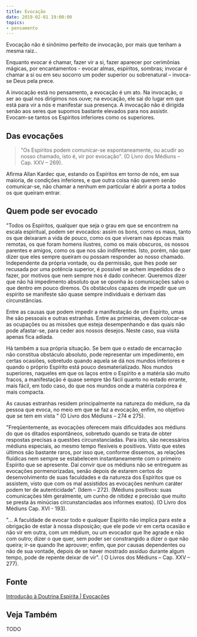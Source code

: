```yaml
---
title: Evocação
date: 2019-02-01 19:00:00
topics:
- pensamento
---
```


Evocação não é sinônimo perfeito de invocação, por mais que tenham a mesma raiz..

Enquanto evocar é chamar, fazer vir a si, fazer aparecer por cerimônias mágicas,
por encantamentos - evocar almas, espíritos, sombras; invocar é chamar a si ou
em seu socorro um poder superior ou sobrenatural – invoca-se Deus pela prece. 

A invocação está no pensamento, a evocação é um ato. Na invocação, o ser ao qual
nos dirigimos nos ouve; na evocação, ele sai do lugar em que está para vir a nós
e manifestar sua presença. A invocação não é dirigida senão aos seres que
supomos bastante elevados para nos assistir. Evocam-se tantos os Espíritos
inferiores como os superiores.

## Das evocações
> "Os Espíritos podem comunicar-se espontaneamente, ou acudir ao nosso chamado,
isto é, vir por evocação". (O Livro dos Médiuns – Cap. XXV – 269).

Afirma Allan Kardec que, estando os Espíritos em torno de nós, em sua maioria,
de condições inferiores, e que outra coisa não querem senão comunicar-se, não
chamar a nenhum em particular é abrir a porta a todos os que queiram entrar.

## Quem pode ser evocado
"Todos os Espíritos, qualquer que seja o grau em que se encontrem na escala
espiritual, podem ser evocados: assim os bons, como os maus, tanto os que
deixaram a vida de pouco, como os que viveram nas épocas mais remotas, os que
foram homens ilustres, como os mais obscuros, os nossos parentes e amigos, como
os que nos são indiferentes. Isto, porém, não quer dizer que eles sempre queiram
ou possam responder ao nosso chamado. Independente da própria vontade, ou da
permissão, que lhes pode ser recusada por uma potência superior, é possível se
achem impedidos de o fazer, por motivos que nem sempre nos é dado conhecer.
Queremos dizer que não há impedimento absoluto que se oponha às comunicações
salvo o que dentro em pouco diremos. Os obstáculos capazes de impedir que um
espírito se manifeste são quase sempre individuais e derivam das circunstâncias.

Entre as causas que podem impedir a manifestação de um Espírito, umas lhe são
pessoais e outras estranhas. Entre as primeiras, devem colocar-se as ocupações
ou as missões que esteja desempenhando e das quais não pode afastar-se, para
ceder aos nossos desejos. Neste caso, sua visita apenas fica adiada.

Há também a sua própria situação. Se bem que o estado de encarnação não
constitua obstáculo absoluto, pode representar um impedimento, em certas
ocasiões, sobretudo quando aquela se dá nos mundos inferiores e quando o próprio
Espírito está pouco desmaterializado. Nos mundos superiores, naqueles em que os
laços entre o Espírito e a matéria são muito fracos, a manifestação é quase
sempre tão fácil quanto no estado errante, mais fácil, em todo caso, do que nos
mundos onde a matéria corpórea é mais compacta.

As causas estranhas residem principalmente na natureza do médium, na da pessoa
que evoca, no meio em que se faz a evocação, enfim, no objetivo que se tem em
vista " (O Livro dos Médiuns – 274 e 275).

"Freqüentemente, as evocações oferecem mais dificuldades aos médiuns do que os
ditados espontâneos, sobretudo quando se trata de obter respostas precisas a
questões circunstanciadas. Para isto, são necessários médiuns especiais, ao
mesmo tempo flexíveis e positivos. Visto que estes últimos são bastante raros,
por isso que, conforme dissemos, as relações fluídicas nem sempre se estabelecem
instantaneamente com o primeiro Espírito que se apresente. Daí convir que os
médiuns não se entreguem as evocações pormenorizadas, senão depois de estarem
certos do desenvolvimento de suas faculdades e da natureza dos Espíritos que os
assistem, visto que com os mal assistidos as evocações nenhum caráter podem ter
de autenticidade". (Idem – 272). (Médiuns positivos: suas comunicações têm
geralmente, um cunho de nitidez e precisão que muito se presta às minúcias
circunstanciadas aos informes exatos). (O Livro dos Médiuns Cap. XVI - 193).

"... A faculdade de evocar todo e qualquer Espírito não implica para este a
obrigação de estar à nossa disposição; que ele pode vir em certa ocasião e não
vir em outra, com um médium, ou um evocador que lhe agrade e não com outro;
dizer o que quer, sem poder ser constrangido a dizer o que não queira; ir-se
quando lhe aprouver; enfim, que por causas dependentes ou não de sua vontade,
depois de se haver mostrado assíduo durante algum tempo, pode de repente deixar
de vir". ( O Livros dos Médiuns – Cap. XXV – 277).

## Fonte
[Introdução à Doutrina Espírita | Evocações](https://introducaodoutrinaespirita.blogspot.com/2009/01/evocaes.html)

## Veja Também
TODO

